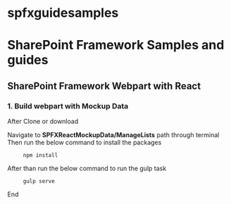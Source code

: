 # spfxguidesamples
# SharePoint Framework Samples and guides

## SharePoint Framework Webpart with React

### 1. Build webpart with Mockup Data
   After Clone or download
   
   Navigate to **SPFXReactMockupData/ManageLists** path through terminal
   Then run the below command to install the packages
   ```
        npm install
   ```
   After than run the below command to run the gulp task
   ```
        gulp serve
   ```
End
      
      

   
